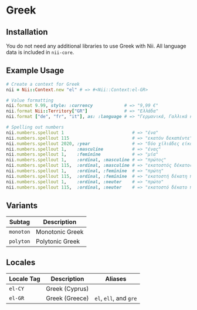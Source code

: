 <!-- This file has been generated. Source: languages/_template.md.erb -->

# Greek

## Installation

You do not need any additional libraries to use Greek with Nii.
All language data is included in `nii-core`.

## Example Usage

``` ruby
# Create a context for Greek
nii = Nii::Context.new "el" # => #<Nii::Context:el-GR>

# Value formatting
nii.format 9.99, style: :currency            # => "9,99 €"
nii.format Nii::Territory["GR"]              # => "Ελλάδα"
nii.format ["de", "fr", "it"], as: :language # => "Γερμανικά, Γαλλικά και Ιταλικά"

# Spelling out numbers
nii.numbers.spellout 1                          # => "ένα"
nii.numbers.spellout 115                        # => "εκατόν δεκα­πέντε"
nii.numbers.spellout 2020, :year                # => "δύο χίλιάδες είκοσι"
nii.numbers.spellout 1,    :masculine           # => "ένας"
nii.numbers.spellout 1,    :feminine            # => "μία"
nii.numbers.spellout 1,    :ordinal, :masculine # => "πρώτος"
nii.numbers.spellout 115,  :ordinal, :masculine # => "εκατοστός δέκατος πέμπτος"
nii.numbers.spellout 1,    :ordinal, :feminine  # => "πρώτη"
nii.numbers.spellout 115,  :ordinal, :feminine  # => "εκατοστή δέκατη πέμπτη"
nii.numbers.spellout 1,    :ordinal, :neuter    # => "πρώτο"
nii.numbers.spellout 115,  :ordinal, :neuter    # => "εκατοστό δέκατο πέμπτο"
```

## Variants

<table>
  <thead>
    <tr>
      <th>Subtag</th>
      <th>Description</th>
    </tr>
  </thead>
  <tbody>
    <tr>
      <td><code>monoton</code></td>
      <td>Monotonic Greek</td>
    </tr>
    <tr>
      <td><code>polyton</code></td>
      <td>Polytonic Greek</td>
    </tr>
  </tbody>
</table>

## Locales

<table>
  <thead>
    <tr>
      <th>Locale Tag</th>
      <th>Description</th>
      <th>Aliases</th>
    </tr>
  </thead>
  <tbody>
    <tr>
      <td><code>el-CY</code></td>
      <td>Greek (Cyprus)</td>
      <td></td>
    </tr>
    <tr>
      <td><code>el-GR</code></td>
      <td>Greek (Greece)</td>
      <td><code>el</code>, <code>ell</code>, and <code>gre</code></td>
    </tr>
  </tbody>
</table>

